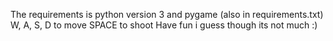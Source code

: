 The requirements is python version 3 and pygame (also in requirements.txt)
W, A, S, D to move
SPACE to shoot
Have fun i guess though its not much :)
